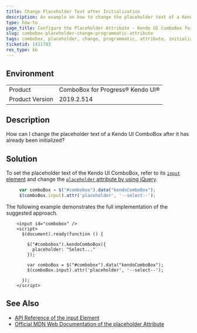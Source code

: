 ```yaml
---
title: Change Placeholder Text after Initialization
description: An example on how to change the placeholder text of a Kendo UI ComboBox for jQuery.
type: how-to
page_title: Configure the Placeholder Attribute - Kendo UI ComboBox for jQuery
slug: combobox-placeholder-change-programmatic-attribute
tags: combobox, placeholder, change, programmatic, attribute, initialization
ticketid: 1411783
res_type: kb
---
```


## Environment

<table>
 <tr>
  <td>Product</td>
  <td>ComboBox for Progress® Kendo UI®</td>
 </tr>

  <td>Product Version</td>
  <td>2019.2.514</td>
 </tr>
</table>

## Description

How can I change the placeholder text of a Kendo UI ComboBox after it has already been initialized?

## Solution

To set the placeholder text of the Kendo UI ComboBox, refer to its [`input` element](https://docs.telerik.com/kendo-ui/api/javascript/ui/combobox/fields/input) and change the [`placeholder` attribute by using jQuery](https://developer.mozilla.org/en-US/docs/Web/HTML/Element/input#The_placeholder_attribute).

```javascript
     var comboBox = $("#combobox").data("kendoComboBox");
     $(comboBox.input).attr('placeholder', '--select--');
```

The following example demonstrates the full implementation of the suggested approach.

```dojo
    <input id="combobox" />
    <script>
      $(document).ready(function () {

        $("#combobox").kendoComboBox({
          placeholder: "Select..."
        });

        var comboBox = $("#combobox").data("kendoComboBox");
        $(comboBox.input).attr('placeholder', '--select--');

      });
    </script>
```

## See Also

* [API Reference of the input Element](https://docs.telerik.com/kendo-ui/api/javascript/ui/combobox/fields/input)
* [Official MDN Web Documentation of the placeholder Attribute](https://developer.mozilla.org/en-US/docs/Web/HTML/Element/input#The_placeholder_attribute)
